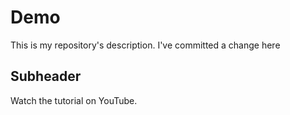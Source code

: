 # Demo

This is my repository's description. I've committed a change here


## Subheader

Watch the tutorial on YouTube.